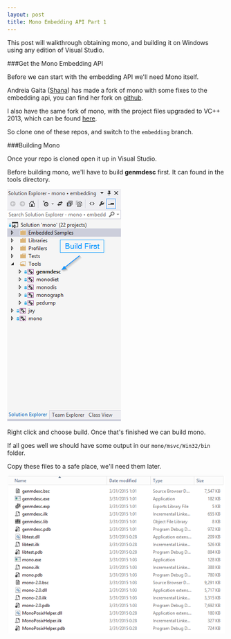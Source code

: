 ```yaml
---
layout: post
title: Mono Embedding API Part 1
---
```


This post will walkthrough obtaining mono, and building it on Windows using any
edition of Visual Studio.

###Get the Mono Embedding API

Before we can start with the embedding API we'll need Mono itself.

Andreia Gaita ([Shana](https://github.com/shana))  has made a fork of mono with
some fixes to the embedding api, you can find her fork on [github](https://github.com/shana/mono).

I also have the same fork of mono, with the project files upgraded to VC++ 2013,
which can be found [here](https://github.com/kylegobel/mono).

So clone one of these repos, and switch to the ``embedding`` branch.

###Building Mono

Once your repo is cloned open it up in Visual Studio.

Before building mono, we'll have to build **genmdesc** first.  It can found in the
tools directory.

![Mono Project Structure](/images/buildFirst.png)

Right click and choose build.  Once that's finished we can build mono.

If all goes well we should have some output in our ``mono/msvc/Win32/bin`` folder.

Copy these files to a safe place, we'll need them later.

![Mono Build Output](/images/monoOutput.png)
